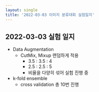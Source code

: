```yaml
---
layout: single
title: '2022-03-03 이미지 분류대회 실험일지'
---
```

## 2022-03-03 실험 일지
- Data Augmentation
    - CutMix, Mixup 랜덤하게 적용
      - 3.5 : 3.5 : 4
      - 2.5 : 2.5 : 5
      - 비율을 다양히 섞어 실험 진행 중
- k-fold ensemble
  - cross validation 총 10번 진행